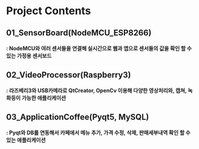 # Project Contents

## 01_SensorBoard(NodeMCU_ESP8266)
#### : NodeMCU와 여러 센서들을 연결해 실시간으로 웹과 앱으로 센서들의 값을 확인 할 수 있는 가정용 센서보드

## 02_VideoProcessor(Raspberry3)
#### : 라즈베리3와 USB카메라로 QtCreator, OpenCv 이용해 다양한 영상처리와, 캡쳐, 녹화등이 가능한 애플리케이션

## 03_ApplicationCoffee(Pyqt5, MySQL)
#### : Pyqt와 DB를 연동해서 카페에서 메뉴 추가, 가격 수정, 삭제, 판매세부내역 확인 할 수 있는 애플리케이션